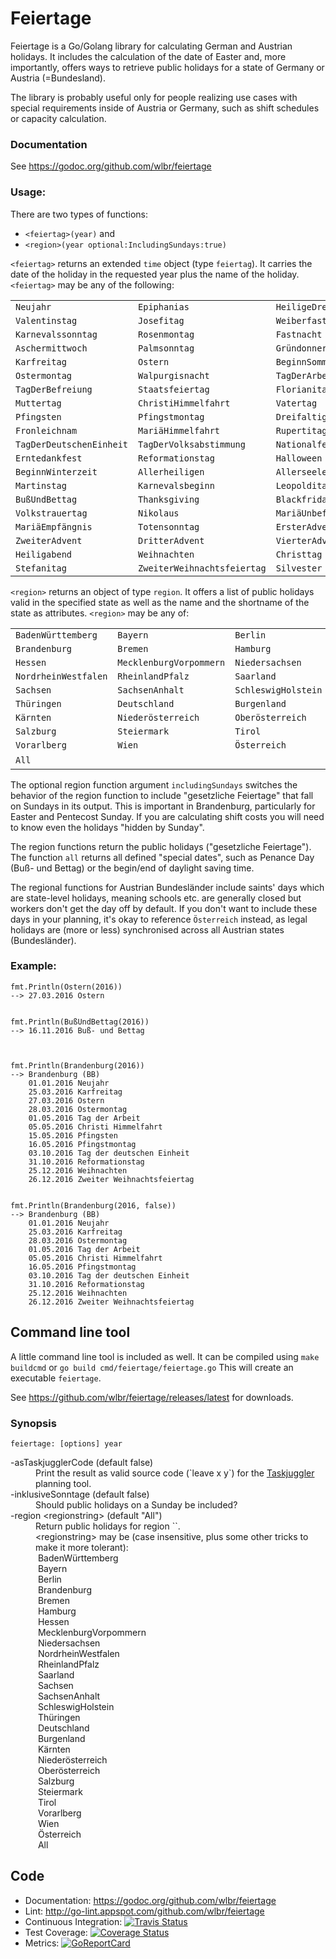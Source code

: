 # Feiertage
Feiertage is a Go/Golang library for calculating German and Austrian holidays. It includes the calculation of the date of Easter and, more importantly, offers ways to retrieve public holidays for a state of Germany or
Austria (=Bundesland).

The library is probably useful only for people realizing use cases with special requirements inside of Austria or Germany, such as shift schedules or capacity calculation.

### Documentation
See https://godoc.org/github.com/wlbr/feiertage

### Usage:
There are two types of functions:

  * `<feiertag>(year)` and
  * `<region>(year optional:IncludingSundays:true)`

`<feiertag>` returns an extended `time` object (type `feiertag`). It carries the date of the holiday
in the requested year plus the name of the holiday. `<feiertag>` may be any of the following:

||||
|----|-----|----|
`Neujahr` | `Epiphanias` | `HeiligeDreiKönige`
`Valentinstag` | `Josefitag` | `Weiberfastnacht`
`Karnevalssonntag` | `Rosenmontag` | `Fastnacht`
`Aschermittwoch` | `Palmsonntag` | `Gründonnerstag`
`Karfreitag` | `Ostern` | `BeginnSommerzeit`
`Ostermontag` | `Walpurgisnacht` | `TagDerArbeit`
`TagDerBefreiung` | `Staatsfeiertag` | `Florianitag`
`Muttertag` | `ChristiHimmelfahrt` | `Vatertag`
`Pfingsten` | `Pfingstmontag` | `Dreifaltigkeitssonntag`
`Fronleichnam` | `MariäHimmelfahrt` | `Rupertitag`
`TagDerDeutschenEinheit` | `TagDerVolksabstimmung` | `Nationalfeiertag`
`Erntedankfest` | `Reformationstag` | `Halloween`
`BeginnWinterzeit` | `Allerheiligen` | `Allerseelen`
`Martinstag` | `Karnevalsbeginn` | `Leopolditag`
`BußUndBettag` | `Thanksgiving` | `Blackfriday`
`Volkstrauertag` | `Nikolaus` | `MariäUnbefleckteEmpfängnis`
`MariäEmpfängnis` | `Totensonntag` | `ErsterAdvent`
`ZweiterAdvent` | `DritterAdvent` | `VierterAdvent`
`Heiligabend` | `Weihnachten` | `Christtag`
`Stefanitag` | `ZweiterWeihnachtsfeiertag` | `Silvester`

`<region>` returns an object of type `region`. It offers a list of public holidays valid in the specified state as well as the name and the shortname of the state as attributes.
`<region>` may be any of:

||||
----|-----|----
`BadenWürttemberg` | `Bayern` | `Berlin`
`Brandenburg` | `Bremen` | `Hamburg`
`Hessen` | `MecklenburgVorpommern` | `Niedersachsen`
`NordrheinWestfalen` | `RheinlandPfalz` | `Saarland`
`Sachsen` | `SachsenAnhalt` | `SchleswigHolstein`
`Thüringen` | `Deutschland` | `Burgenland`
`Kärnten` | `Niederösterreich` | `Oberösterreich`
`Salzburg` | `Steiermark` | `Tirol`
`Vorarlberg` | `Wien` | `Österreich`
`All` | &nbsp; | &nbsp;

The optional region function argument `includingSundays` switches the behavior of the region function to include "gesetzliche Feiertage" that fall on Sundays in its output. This is important in Brandenburg, particularly for Easter and Pentecost Sunday. If you are calculating shift costs you will need to know even the holidays "hidden by Sunday".

The region functions return the public holidays ("gesetzliche Feiertage"). The function `all` returns all defined "special dates", such as Penance Day (Buß- und Bettag) or the begin/end of daylight saving time.

The regional functions for Austrian Bundesländer include saints' days which are state-level holidays, meaning
schools etc. are generally closed but workers don't get the day off by default. If you don't want to
include these days in your planning, it's okay to reference `Österreich` instead, as legal holidays are
(more or less) synchronised across all Austrian states (Bundesländer).

### Example:

    fmt.Println(Ostern(2016))
    --> 27.03.2016 Ostern


    fmt.Println(BußUndBettag(2016))
    --> 16.11.2016 Buß- und Bettag



    fmt.Println(Brandenburg(2016))
    --> Brandenburg (BB)
        01.01.2016 Neujahr
        25.03.2016 Karfreitag
        27.03.2016 Ostern
        28.03.2016 Ostermontag
        01.05.2016 Tag der Arbeit
        05.05.2016 Christi Himmelfahrt
        15.05.2016 Pfingsten
        16.05.2016 Pfingstmontag
        03.10.2016 Tag der deutschen Einheit
        31.10.2016 Reformationstag
        25.12.2016 Weihnachten
        26.12.2016 Zweiter Weihnachtsfeiertag


    fmt.Println(Brandenburg(2016, false))
    --> Brandenburg (BB)
        01.01.2016 Neujahr
        25.03.2016 Karfreitag
        28.03.2016 Ostermontag
        01.05.2016 Tag der Arbeit
        05.05.2016 Christi Himmelfahrt
        16.05.2016 Pfingstmontag
        03.10.2016 Tag der deutschen Einheit
        31.10.2016 Reformationstag
        25.12.2016 Weihnachten
        26.12.2016 Zweiter Weihnachtsfeiertag


## Command line tool

A little command line tool is included as well. It can be compiled using `make buildcmd` or `go build cmd/feiertage/feiertage.go` This will create an executable `feiertage`.

See https://github.com/wlbr/feiertage/releases/latest for downloads.

### Synopsis

`feiertage: [options] year`<br>
<dl>
<dt>-asTaskjugglerCode (default false)</dt>
<dd>Print the result as valid source code (`leave x y`) for the <a href="http://www.taskjuggler.org/">Taskjuggler</a> planning tool.
<dt>-inklusiveSonntage (default false)</dt>
<dd>Should public holidays on a Sunday be included?</dd>
<dt>-region &lt;regionstring&gt; (default "All")</dt>
<dd>Return public holidays for region `<regionstring>`.<br>
<dd>&lt;regionstring&gt; may be (case insensitive, plus some other tricks to make it more tolerant):<br>
&nbsp;BadenWürttemberg<br>
&nbsp;Bayern<br>
&nbsp;Berlin<br>
&nbsp;Brandenburg<br>
&nbsp;Bremen<br>
&nbsp;Hamburg<br>
&nbsp;Hessen<br>
&nbsp;MecklenburgVorpommern<br>
&nbsp;Niedersachsen<br>
&nbsp;NordrheinWestfalen<br>
&nbsp;RheinlandPfalz<br>
&nbsp;Saarland<br>
&nbsp;Sachsen<br>
&nbsp;SachsenAnhalt<br>
&nbsp;SchleswigHolstein<br>
&nbsp;Thüringen<br>
&nbsp;Deutschland<br>
&nbsp;Burgenland<br>
&nbsp;Kärnten<br>
&nbsp;Niederösterreich<br>
&nbsp;Oberösterreich<br>
&nbsp;Salzburg<br>
&nbsp;Steiermark<br>
&nbsp;Tirol<br>
&nbsp;Vorarlberg<br>
&nbsp;Wien<br>
&nbsp;Österreich<br>
&nbsp;All</dd>
</dl>


## Code
* Documentation: https://godoc.org/github.com/wlbr/feiertage
* Lint: http://go-lint.appspot.com/github.com/wlbr/feiertage
* Continuous Integration: [![Travis Status](https://api.travis-ci.org/wlbr/feiertage.svg?branch=master)](https://travis-ci.org/wlbr/feiertage)
* Test Coverage: [![Coverage Status](https://coveralls.io/repos/github/wlbr/feiertage/badge.svg?branch=master)](https://coveralls.io/github/wlbr/feiertage?branch=master)
* Metrics: [![GoReportCard](https://goreportcard.com/badge/github.com/wlbr/feiertage)](https://goreportcard.com/report/github.com/wlbr/feiertage)
